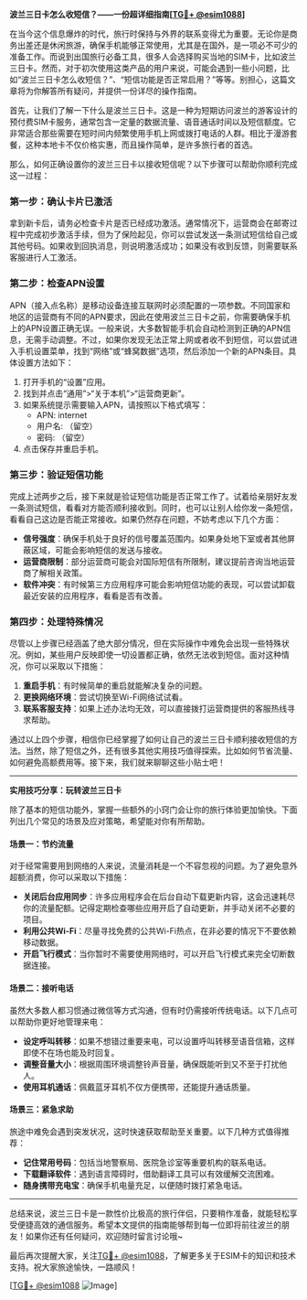 **波兰三日卡怎么收短信？——一份超详细指南[[TG💪+ @esim1088](https://t.me/s/esim1088)]**

在当今这个信息爆炸的时代，旅行时保持与外界的联系变得尤为重要。无论你是商务出差还是休闲旅游，确保手机能够正常使用，尤其是在国外，是一项必不可少的准备工作。而说到出国旅行必备工具，很多人会选择购买当地的SIM卡，比如波兰三日卡。然而，对于初次使用这类产品的用户来说，可能会遇到一些小问题，比如“波兰三日卡怎么收短信？”、“短信功能是否正常启用？”等等。别担心，这篇文章将为你解答所有疑问，并提供一份详尽的操作指南。

首先，让我们了解一下什么是波兰三日卡。这是一种为短期访问波兰的游客设计的预付费SIM卡服务，通常包含一定量的数据流量、语音通话时间以及短信额度。它非常适合那些需要在短时间内频繁使用手机上网或拨打电话的人群。相比于漫游套餐，这种本地卡不仅价格实惠，而且操作简单，是许多旅行者的首选。

那么，如何正确设置你的波兰三日卡以接收短信呢？以下步骤可以帮助你顺利完成这一过程：

### 第一步：确认卡片已激活

拿到新卡后，请务必检查卡片是否已经成功激活。通常情况下，运营商会在邮寄过程中完成初步激活手续，但为了保险起见，你可以尝试发送一条测试短信给自己或其他号码。如果收到回执消息，则说明激活成功；如果没有收到反馈，则需要联系客服进行人工激活。

### 第二步：检查APN设置

APN（接入点名称）是移动设备连接互联网时必须配置的一项参数。不同国家和地区的运营商有不同的APN要求，因此在使用波兰三日卡之前，你需要确保手机上的APN设置正确无误。一般来说，大多数智能手机会自动检测到正确的APN信息，无需手动调整。不过，如果你发现无法正常上网或者收不到短信，可以尝试进入手机设置菜单，找到“网络”或“蜂窝数据”选项，然后添加一个新的APN条目。具体设置方法如下：

1. 打开手机的“设置”应用。
2. 找到并点击“通用”>“关于本机”>“运营商更新”。
3. 如果系统提示需要输入APN，请按照以下格式填写：
   - APN: internet
   - 用户名: （留空）
   - 密码: （留空）
4. 点击保存并重启手机。

### 第三步：验证短信功能

完成上述两步之后，接下来就是验证短信功能是否正常工作了。试着给亲朋好友发一条测试短信，看看对方能否顺利接收到。同时，也可以让别人给你发一条短信，看看自己这边是否能正常接收。如果仍然存在问题，不妨考虑以下几个方面：

- **信号强度**：确保手机处于良好的信号覆盖范围内。如果身处地下室或者其他屏蔽区域，可能会影响短信的发送与接收。
- **运营商限制**：部分运营商可能会对国际短信有所限制，建议提前咨询当地运营商了解相关政策。
- **软件冲突**：有时候第三方应用程序可能会影响短信功能的表现，可以尝试卸载最近安装的应用程序，看看是否有改善。

### 第四步：处理特殊情况

尽管以上步骤已经涵盖了绝大部分情况，但在实际操作中难免会出现一些特殊状况。例如，某些用户反映即使一切设置都正确，依然无法收到短信。面对这种情况，你可以采取以下措施：

1. **重启手机**：有时候简单的重启就能解决复杂的问题。
2. **更换网络环境**：尝试切换至Wi-Fi网络试试看。
3. **联系客服支持**：如果上述办法均无效，可以直接拨打运营商提供的客服热线寻求帮助。

通过以上四个步骤，相信你已经掌握了如何让自己的波兰三日卡顺利接收短信的方法。当然，除了短信之外，还有很多其他实用技巧值得探索。比如如何节省流量、如何避免高额费用等。接下来，我们就来聊聊这些小贴士吧！

---

**实用技巧分享：玩转波兰三日卡**

除了基本的短信功能外，掌握一些额外的小窍门会让你的旅行体验更加愉快。下面列出几个常见的场景及应对策略，希望能对你有所帮助。

#### 场景一：节约流量
对于经常需要用到网络的人来说，流量消耗是一个不容忽视的问题。为了避免意外超额消费，你可以采取以下措施：

- **关闭后台应用同步**：许多应用程序会在后台自动下载更新内容，这会迅速耗尽你的流量配额。记得定期检查哪些应用开启了自动更新，并手动关闭不必要的项目。
- **利用公共Wi-Fi**：尽量寻找免费的公共Wi-Fi热点，在非必要的情况下不要依赖移动数据。
- **开启飞行模式**：当你暂时不需要使用网络时，可以开启飞行模式来完全切断数据连接。

#### 场景二：接听电话
虽然大多数人都习惯通过微信等方式沟通，但有时仍需接听传统电话。以下几点可以帮助你更好地管理来电：

- **设定呼叫转移**：如果不想错过重要来电，可以设置呼叫转移至语音信箱，这样即使不在场也能及时回复。
- **调整音量大小**：根据周围环境调整铃声音量，确保既能听到又不至于打扰他人。
- **使用耳机通话**：佩戴蓝牙耳机不仅方便携带，还能提升通话质量。

#### 场景三：紧急求助
旅途中难免会遇到突发状况，这时快速获取帮助至关重要。以下几种方式值得推荐：

- **记住常用号码**：包括当地警察局、医院急诊室等重要机构的联系电话。
- **下载翻译软件**：遇到语言障碍时，借助翻译工具可以有效缓解交流困难。
- **随身携带充电宝**：确保手机电量充足，以便随时拨打紧急电话。

---

总结来说，波兰三日卡是一款性价比极高的旅行伴侣，只要稍作准备，就能轻松享受便捷高效的通信服务。希望本文提供的指南能够帮到每一位即将前往波兰的朋友！如果你还有任何疑问，欢迎随时留言讨论哦~

最后再次提醒大家，关注[TG💪+ @esim1088](https://t.me/s/esim1088)，了解更多关于ESIM卡的知识和技术支持。祝大家旅途愉快，一路顺风！

[[TG💪+ @esim1088](https://t.me/s/esim1088) ![Image](https://i.postimg.cc/4NQfJmqS/Snipaste-2025-05-13-00-14-12.png)]